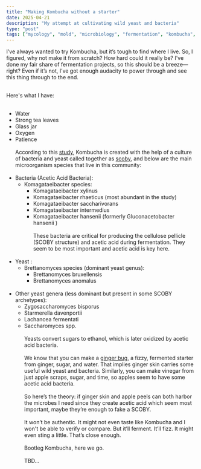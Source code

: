 ```yaml
---
title: "Making Kombucha without a starter"
date: 2025-04-21
description: "My attempt at cultivating wild yeast and bacteria"
type: "post"
tags: ["mycology", "mold", "microbiology", "fermentation", "kombucha", "experiments", "kitchen alchemy", "DIY microbiology", "biochemistry"]
---
```


I’ve always wanted to try Kombucha, but it’s tough to find where I live. So, I figured, why not make it from scratch? How hard could it really be? I've done my fair share of fermentation projects, so this should be a breeze—right? Even if it’s not, I’ve got enough audacity to power through and see this thing through to the end. <br><br>

Here's what I have:<br><br>

- Water
- Strong tea leaves
- Glass jar
- Oxygen
- Patience
<br><br>
According to this [study]("https://www.mdpi.com/2076-2607/9/5/1060#:~:text=Kombucha%2C%20an%20acidic%20beverage%20containing%20low%20%28to%20null%29,culture%20of%20bacteria%20and%20yeast%20%28SCOBY%29%20%5B1%2C%202%5D."), Kombucha is created with the help of a culture of bacteria and yeast called together as [scoby]("https://en.wikipedia.org/wiki/SCOBY"), and below are the main microorganism species that live in this community:
<br><br>
- Bacteria (Acetic Acid Bacteria):
    - Komagataeibacter species:
        - Komagataeibacter xylinus
        - Komagataeibacter rhaeticus (most abundant in the study)
        - Komagataeibacter saccharivorans
        - Komagataeibacter intermedius
        - Komagataeibacter hansenii (formerly Gluconacetobacter hansenii )
<br><br>
        These bacteria are critical for producing the cellulose pellicle (SCOBY structure) and acetic acid during fermentation. They seem to be most important and acetic acid is key here.
<br><br>
- Yeast :
    - Brettanomyces species (dominant yeast genus):
        - Brettanomyces bruxellensis
        - Brettanomyces anomalus
<br><br>
- Other yeast genera (less dominant but present in some SCOBY archetypes):
    - Zygosaccharomyces bisporus
    - Starmerella davenportii
    - Lachancea fermentati
    - Saccharomyces spp.
<br><br>
Yeasts convert sugars to ethanol, which is later oxidized by acetic acid bacteria.
<br><br>
We know that you can make a [ginger bug]("https://herbalfusion.co.nz/pages/ginger-bug"), a fizzy, fermented starter from ginger, sugar, and water. That implies ginger skin carries some useful wild yeast and bacteria. Similarly, you can make vinegar from just apple scraps, sugar, and time, so apples seem to have some acetic acid bacteria.
<br><br>
So here’s the theory: if ginger skin and apple peels can both harbor the microbes I need since they create acetic acid which seem most important, maybe they’re enough to fake a SCOBY.
<br><br>
It won’t be authentic. It might not even taste like Kombucha and I won't be able to verify or compare. But it’ll ferment. It’ll fizz. It might even sting a little. That’s close enough.
<br><br>
Bootleg Kombucha, here we go.
<br><br>
TBD...